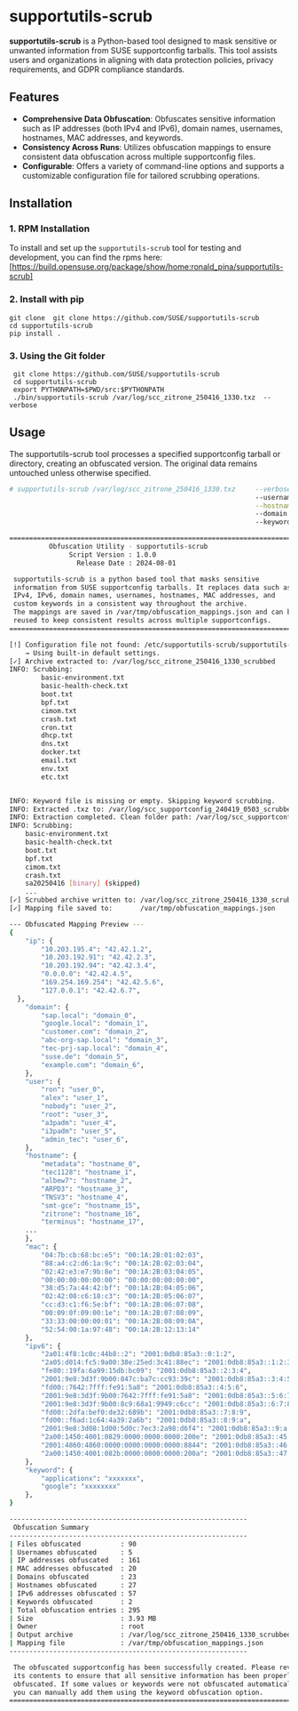 # supportutils-scrub

**supportutils-scrub** is a Python-based tool designed to mask sensitive or unwanted information from SUSE supportconfig tarballs. This tool assists users and organizations in aligning with data protection policies, privacy requirements, and GDPR compliance standards.

## Features
- **Comprehensive Data Obfuscation**: Obfuscates sensitive information such as IP addresses (both IPv4 and IPv6), domain names, usernames, hostnames, MAC addresses, and keywords.
- **Consistency Across Runs**: Utilizes obfuscation mappings to ensure consistent data obfuscation across multiple supportconfig files.
- **Configurable**: Offers a variety of command-line options and supports a customizable configuration file for tailored scrubbing operations.

## Installation

### 1. RPM Installation
To install and set up the `supportutils-scrub` tool for testing and development, you can find the rpms here:
 [https://build.opensuse.org/package/show/home:ronald_pina/supportutils-scrub]

### 2. Install with pip
    git clone  git clone https://github.com/SUSE/supportutils-scrub 
    cd supportutils-scrub
    pip install .

### 3. Using the Git folder
     git clone https://github.com/SUSE/supportutils-scrub
     cd supportutils-scrub
     export PYTHONPATH=$PWD/src:$PYTHONPATH
     ./bin/supportutils-scrub /var/log/scc_zitrone_250416_1330.txz  --verbose
     
## Usage

The supportutils-scrub tool processes a specified supportconfig tarball or directory, creating an obfuscated version. The original data remains untouched unless otherwise specified.

```bash
# supportutils-scrub /var/log/scc_zitrone_250416_1330.txz     --verbose \
                                                              --username ron,alex \
                                                              --hostname zitrone,terminus
                                                              --domain suse.de,example.com 
                                                              --keywords linux,ronald

=============================================================================
          Obfuscation Utility - supportutils-scrub
               Script Version : 1.0.0       
                 Release Date : 2024-08-01  

 supportutils-scrub is a python based tool that masks sensitive
 information from SUSE supportconfig tarballs. It replaces data such as
 IPv4, IPv6, domain names, usernames, hostnames, MAC addresses, and
 custom keywords in a consistent way throughout the archive.
 The mappings are saved in /var/tmp/obfuscation_mappings.json and can be
 reused to keep consistent results across multiple supportconfigs.
=============================================================================

[!] Configuration file not found: /etc/supportutils-scrub/supportutils-scrub.conf
    → Using built-in default settings.
[✓] Archive extracted to: /var/log/scc_zitrone_250416_1330_scrubbed
INFO: Scrubbing:
        basic-environment.txt
        basic-health-check.txt
        boot.txt
        bpf.txt
        cimom.txt
        crash.txt
        cron.txt
        dhcp.txt
        dns.txt
        docker.txt
        email.txt
        env.txt
        etc.txt


INFO: Keyword file is missing or empty. Skipping keyword scrubbing.
INFO: Extracted .txz to: /var/log/scc_supportconfig_240419_0503_scrubbed
INFO: Extraction completed. Clean folder path: /var/log/scc_supportconfig_240419_0503_scrubbed
INFO: Scrubbing:
    basic-environment.txt
    basic-health-check.txt
    boot.txt
    bpf.txt
    cimom.txt
    crash.txt
    sa20250416 [binary] (skipped)
    ...
[✓] Scrubbed archive written to: /var/log/scc_zitrone_250416_1330_scrubbed.txz
[✓] Mapping file saved to:       /var/tmp/obfuscation_mappings.json

--- Obfuscated Mapping Preview ---
{
    "ip": {
        "10.203.195.4": "42.42.1.2",
        "10.203.192.91": "42.42.2.3",
        "10.203.192.94": "42.42.3.4",
        "0.0.0.0": "42.42.4.5",
        "169.254.169.254": "42.42.5.6",
        "127.0.0.1": "42.42.6.7",
  },
    "domain": {
        "sap.local": "domain_0",
        "google.local": "domain_1",
        "customer.com": "domain_2",
        "abc-org-sap.local": "domain_3",
        "tec-prj-sap.local": "domain_4",
        "suse.de": "domain_5",
        "example.com": "domain_6",
    },
    "user": {
        "ron": "user_0",
        "alex": "user_1",
        "nobody": "user_2",
        "root": "user_3",
        "a3padm": "user_4",
        "i3padm": "user_5",
        "admin_tec": "user_6",
    },
    "hostname": {
        "metadata": "hostname_0",
        "tec1128": "hostname_1",
        "albew7": "hostname_2",
        "ARPD3": "hostname_3",
        "TNSV3": "hostname_4",
        "smt-gce": "hostname_15",
        "zitrone": "hostname_16",
        "terminus": "hostname_17",
    ...
    },
    "mac": {
        "04:7b:cb:68:bc:e5": "00:1A:2B:01:02:03",
        "88:a4:c2:d6:1a:9c": "00:1A:2B:02:03:04",
        "02:42:e3:e7:9b:8e": "00:1A:2B:03:04:05",
        "00:00:00:00:00:00": "00:00:00:00:00:00",
        "38:d5:7a:44:42:bf": "00:1A:2B:04:05:06",
        "02:42:08:c6:18:c3": "00:1A:2B:05:06:07",
        "cc:d3:c1:f6:5e:bf": "00:1A:2B:06:07:08",
        "00:09:0f:09:00:1e": "00:1A:2B:07:08:09",
        "33:33:00:00:00:01": "00:1A:2B:08:09:0A",
        "52:54:00:1a:97:48": "00:1A:2B:12:13:14"
    },
    "ipv6": {
        "2a01:4f8:1c0c:44b8::2": "2001:0db8:85a3::0:1:2",
        "2a05:d014:fc5:9a00:38e:25ed:3c41:88ec": "2001:0db8:85a3::1:2:3",
        "fe80::19fa:6a99:15db:bc09": "2001:0db8:85a3::2:3:4",
        "2001:9e8:3d3f:9b00:847c:ba7c:cc93:39c": "2001:0db8:85a3::3:4:5",
        "fd00::7642:7fff:fe91:5a8": "2001:0db8:85a3::4:5:6",
        "2001:9e8:3d3f:9b00:7642:7fff:fe91:5a8": "2001:0db8:85a3::5:6:7",
        "2001:9e8:3d3f:9b00:8c9:68a1:9949:c6cc": "2001:0db8:85a3::6:7:8",
        "fd00::2dfa:bef0:de32:689b": "2001:0db8:85a3::7:8:9",
        "fd00::f6ad:1c64:4a39:2a6b": "2001:0db8:85a3::8:9:a",
        "2001:9e8:3d08:1d00:5d0c:7ec3:2a98:d6f4": "2001:0db8:85a3::9:a:b",
        "2a00:1450:4001:0829:0000:0000:0000:200e": "2001:0db8:85a3::45:46:47",
        "2001:4860:4860:0000:0000:0000:0000:8844": "2001:0db8:85a3::46:47:48",
        "2a00:1450:4001:082b:0000:0000:0000:200a": "2001:0db8:85a3::47:48:49"
    },
    "keyword": {
        "applicationx": "xxxxxxx",
        "google": "xxxxxxxx"
    },
}

------------------------------------------------------------
 Obfuscation Summary
------------------------------------------------------------
| Files obfuscated          : 90
| Usernames obfuscated      : 5
| IP addresses obfuscated   : 161
| MAC addresses obfuscated  : 20
| Domains obfuscated        : 23
| Hostnames obfuscated      : 27
| IPv6 addresses obfuscated : 57
| Keywords obfuscated       : 2
| Total obfuscation entries : 295
| Size                      : 3.93 MB
| Owner                     : root
| Output archive            : /var/log/scc_zitrone_250416_1330_scrubbed.txz
| Mapping file              : /var/tmp/obfuscation_mappings.json
------------------------------------------------------------

 The obfuscated supportconfig has been successfully created. Please review
 its contents to ensure that all sensitive information has been properly
 obfuscated. If some values or keywords were not obfuscated automatically,
 you can manually add them using the keyword obfuscation option.
=============================================================================

```
